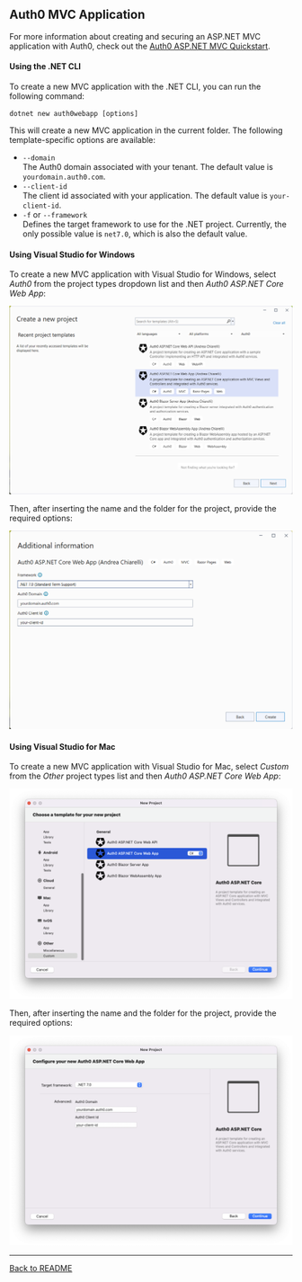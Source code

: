 ## Auth0 MVC Application

For more information about creating and securing an ASP.NET MVC application with Auth0, check out the [Auth0 ASP.NET MVC Quickstart](https://auth0.com/docs/quickstart/webapp/aspnet-core/01-login).

#### Using the .NET CLI

To create a new MVC application with the .NET CLI, you can run the following command:

```
dotnet new auth0webapp [options]
```

This will create a new MVC application in the current folder. The following template-specific options are available:

- `--domain`<br>
  The Auth0 domain associated with your tenant. The default value is `yourdomain.auth0.com`.
- `--client-id`<br>
  The client id associated with your application. The default value is `your-client-id`.
- `-f` or `--framework`<br>
  Defines the target framework to use for the .NET project. Currently, the only possible value is `net7.0`, which is also the default value.



#### Using Visual Studio for Windows

To create a new MVC application with Visual Studio for Windows, select *Auth0* from the project types dropdown list and then  *Auth0 ASP.NET Core Web App*:

![Auth0 MVC Application from Visual Studio](assets/auth0-mvc-app-vs.png)

Then, after inserting the name and the folder for the project, provide the required options:

![Auth0 MVC Application options from Visual Studio](assets/auth0-mvc-app-vs-options.png)

#### Using Visual Studio for Mac

To create a new MVC application with Visual Studio for Mac, select *Custom* from the *Other* project types list and then  *Auth0 ASP.NET Core Web App*:

![Auth0 MVC Application from Visual Studio](assets/auth0-mvc-app-vs-mac.png)

Then, after inserting the name and the folder for the project, provide the required options:

![Auth0 MVC Application options from Visual Studio](assets/auth0-mvc-app-vs-mac-options.png)

---
[Back to README](../README.md)

